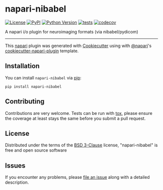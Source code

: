 # napari-nibabel

[![License](https://img.shields.io/pypi/l/napari-nibabel.svg?color=green)](https://github.com/napari/napari-nibabel/raw/master/LICENSE)
[![PyPI](https://img.shields.io/pypi/v/napari-nibabel.svg?color=green)](https://pypi.org/project/napari-nibabel)
[![Python Version](https://img.shields.io/pypi/pyversions/napari-nibabel.svg?color=green)](https://python.org)
[![tests](https://github.com/grlee77/napari-nibabel/workflows/tests/badge.svg)](https://github.com/grlee77/napari-nibabel/actions)
[![codecov](https://codecov.io/gh/grlee77/napari-nibabel/branch/master/graph/badge.svg)](https://codecov.io/gh/grlee77/napari-nibabel)

A napari i/o plugin for neuroimaging formats (via nibabel/pydicom)

----------------------------------

This [napari] plugin was generated with [Cookiecutter] using with [@napari]'s [cookiecutter-napari-plugin] template.

<!--
Don't miss the full getting started guide to set up your new package:
https://github.com/napari/cookiecutter-napari-plugin#getting-started

and review the napari docs for plugin developers:
https://napari.org/docs/plugins/index.html
-->

## Installation

You can install `napari-nibabel` via [pip]:

    pip install napari-nibabel

## Contributing

Contributions are very welcome. Tests can be run with [tox], please ensure
the coverage at least stays the same before you submit a pull request.

## License

Distributed under the terms of the [BSD 3-Clause] license, "napari-nibabel" is
free and open source software

## Issues

If you encounter any problems, please [file an issue] along with a detailed
description.

[napari]: https://github.com/napari/napari
[Cookiecutter]: https://github.com/audreyr/cookiecutter
[@napari]: https://github.com/napari
[MIT]: http://opensource.org/licenses/MIT
[BSD 3-Clause]: http://opensource.org/licenses/BSD-3-Clause
[GNU GPL v3.0]: http://www.gnu.org/licenses/gpl-3.0.txt
[GNU LGPL v3.0]: http://www.gnu.org/licenses/lgpl-3.0.txt
[Apache Software License 2.0]: http://www.apache.org/licenses/LICENSE-2.0
[Mozilla Public License 2.0]: https://www.mozilla.org/media/MPL/2.0/index.txt
[cookiecutter-napari-plugin]: https://github.com/napari/cookiecutter-napari-plugin
[file an issue]: https://github.com/grlee77/napari-nibabel/issues
[napari]: https://github.com/napari/napari
[tox]: https://tox.readthedocs.io/en/latest/
[pip]: https://pypi.org/project/pip/
[PyPI]: https://pypi.org/
